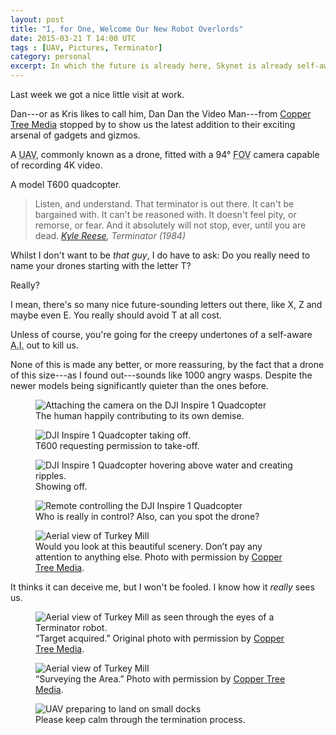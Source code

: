 ```yaml
---
layout: post
title: "I, for One, Welcome Our New Robot Overlords"
date: 2015-03-21 T 14:00 UTC
tags : [UAV, Pictures, Terminator]
category: personal
excerpt: In which the future is already here, Skynet is already self-aware and we're all basically fucked. But in a totally delightful way that I welcome.
---
```

Last week we got a nice little visit at work.

Dan---or as Kris likes to call him, Dan Dan the Video Man---from [Copper Tree Media][copper] stopped by to show us the latest addition to their exciting arsenal of gadgets and gizmos.

A <abbr title="unmanned aerial vehicle" class="small-caps">UAV</abbr>, commonly known as a drone, fitted with a 94&deg; <abbr title="field of view" class="small-caps">FOV</abbr> camera capable of recording 4K video.

A model T600 quadcopter.

> Listen, and understand. That terminator is out there. It can't be bargained with. It can't be reasoned with. It doesn't feel pity, or remorse, or fear. And it absolutely will not stop, ever, until you are dead. <cite><a href="https://youtu.be/PAswVl_KZVU">Kyle Reese</a>, Terminator (1984)</cite>

Whilst I don't want to be *that guy*, I do have to ask: Do you really need to name your drones starting with the letter T?

Really?

I mean, there's so many nice future-sounding letters out there, like X, Z and maybe even E. You really should avoid T at all cost.

Unless of course, you're going for the creepy undertones of a self-aware <abbr title="artificial intelligence" class="small-caps">A.I.</abbr> out to kill us.

None of this is made any better, or more reassuring, by the fact that a drone of this size---as I found out---sounds like 1000 angry wasps. Despite the newer models being significantly quieter than the ones before.

<figure>
	<img class="js-lazy-load" data-original="/assets/posts/2015/march/i-for-one-welcome-our-new-robot-overlords/humans-helped-assemble-the-first-drones-the-rest-was-history.jpg" alt="Attaching the camera on the DJI Inspire 1 Quadcopter">
	<figcaption>The human happily contributing to its own demise.</figcaption>
</figure>

<figure>
	<img class="js-lazy-load" data-original="/assets/posts/2015/march/i-for-one-welcome-our-new-robot-overlords/target-acquired.jpg" alt="DJI Inspire 1 Quadcopter taking off.">
	<figcaption>T600 requesting permission to take-off.</figcaption>
</figure>

<figure>
	<img class="js-lazy-load" data-original="/assets/posts/2015/march/i-for-one-welcome-our-new-robot-overlords/hovering-above-water.jpg" alt="DJI Inspire 1 Quadcopter hovering above water and creating ripples.">
	<figcaption>Showing off.</figcaption>
</figure>

<figure>
	<img class="js-lazy-load" data-original="/assets/posts/2015/march/i-for-one-welcome-our-new-robot-overlords/controlling-the-t600.jpg" alt="Remote controlling the DJI Inspire 1 Quadcopter">
	<figcaption>Who is really in control? Also, can you spot the drone?</figcaption>
</figure>

<figure>
	<img class="js-lazy-load" data-original="/assets/posts/2015/march/i-for-one-welcome-our-new-robot-overlords/wheres-wally.jpg" alt="Aerial view of Turkey Mill">
	<figcaption>Would you look at this beautiful scenery. Don’t pay any attention to anything else. Photo with permission by <a href="http://www.coppertreemedia.co.uk/">Copper Tree Media</a>.</figcaption>
</figure>

It thinks it can deceive me, but I won't be fooled. I know how it *really* sees us.

<figure>
	<img class="js-lazy-load" data-original="/assets/posts/2015/march/i-for-one-welcome-our-new-robot-overlords/t600-pov.jpg" alt="Aerial view of Turkey Mill as seen through the eyes of a Terminator robot.">
	<figcaption>“Target acquired.” Original photo with permission by <a href="http://www.coppertreemedia.co.uk/">Copper Tree Media</a>.</figcaption>
</figure>

<figure>
	<img class="js-lazy-load" data-original="/assets/posts/2015/march/i-for-one-welcome-our-new-robot-overlords/surveying-the-area.jpg" alt="Aerial view of Turkey Mill">
	<figcaption>“Surveying the Area.” Photo with permission by <a href="http://www.coppertreemedia.co.uk/">Copper Tree Media</a>.</figcaption>
</figure>

<figure>
	<img class="js-lazy-load" data-original="/assets/posts/2015/march/i-for-one-welcome-our-new-robot-overlords/keep-calm-the-future-is-here.jpg" alt="UAV preparing to land on small docks">
	<figcaption>Please keep calm through the termination process.</figcaption>
</figure>

[copper]: http://www.coppertreemedia.co.uk/